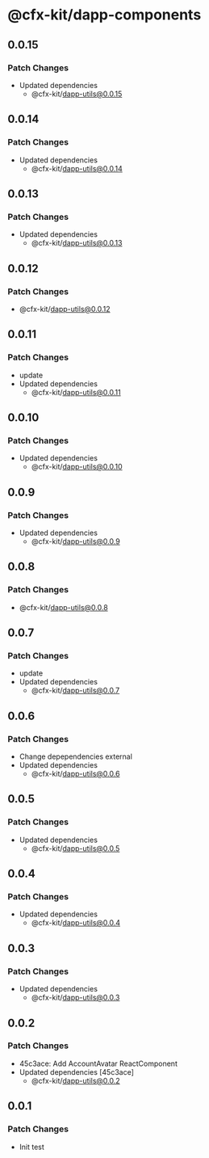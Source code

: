 # @cfx-kit/dapp-components

## 0.0.15

### Patch Changes

- Updated dependencies
  - @cfx-kit/dapp-utils@0.0.15

## 0.0.14

### Patch Changes

- Updated dependencies
  - @cfx-kit/dapp-utils@0.0.14

## 0.0.13

### Patch Changes

- Updated dependencies
  - @cfx-kit/dapp-utils@0.0.13

## 0.0.12

### Patch Changes

- @cfx-kit/dapp-utils@0.0.12

## 0.0.11

### Patch Changes

- update
- Updated dependencies
  - @cfx-kit/dapp-utils@0.0.11

## 0.0.10

### Patch Changes

- Updated dependencies
  - @cfx-kit/dapp-utils@0.0.10

## 0.0.9

### Patch Changes

- Updated dependencies
  - @cfx-kit/dapp-utils@0.0.9

## 0.0.8

### Patch Changes

- @cfx-kit/dapp-utils@0.0.8

## 0.0.7

### Patch Changes

- update
- Updated dependencies
  - @cfx-kit/dapp-utils@0.0.7

## 0.0.6

### Patch Changes

- Change depependencies external
- Updated dependencies
  - @cfx-kit/dapp-utils@0.0.6

## 0.0.5

### Patch Changes

- Updated dependencies
  - @cfx-kit/dapp-utils@0.0.5

## 0.0.4

### Patch Changes

- Updated dependencies
  - @cfx-kit/dapp-utils@0.0.4

## 0.0.3

### Patch Changes

- Updated dependencies
  - @cfx-kit/dapp-utils@0.0.3

## 0.0.2

### Patch Changes

- 45c3ace: Add AccountAvatar ReactComponent
- Updated dependencies [45c3ace]
  - @cfx-kit/dapp-utils@0.0.2

## 0.0.1

### Patch Changes

- Init test
